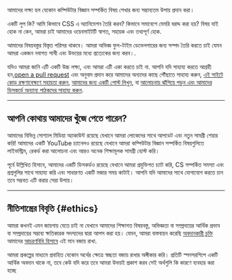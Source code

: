 <p><span class="text-style-headline-2">আমাদের লক্ষ্য হল যেকোন কম্পিউটার বিজ্ঞান সম্পর্কিত বিষয় শেখার জন্য সম্ভাব্যতম উপায় প্রদান করা।</span></p>

একটি লুপ কি? আমি কিভাবে CSS এ অ্যানিমেশন তৈরি করব? কিভাবে সমাবেশে মেমরি বরাদ্দ করা হয়? বিষয় যাই হোক না কেন, আমরা চাই আমাদের ওয়েবসাইটটি স্বাগত, সহায়ক এবং তথ্যপূর্ণ হোক.

আমাদের বিষয়বস্তুর বিস্তৃত পরিসর থাকবে। আমরা অভিজ্ঞ ফুল-টাইম ডেভেলপারের জন্য সম্পদ তৈরি করতে চাই যেমন আমরা একজন নবাগত সাথী এবং উভয়ের মধ্যে প্রত্যেকের জন্য করব।.

যদিও আমরা জানি এটি একটি উচ্চ লক্ষ্য, এবং আমরা এটি একা করতে চাই না. আপনি যদি সাহায্য করতে আগ্রহী হন,[open a pull request](https://github.com/unicorn-utterances/unicorn-utterances/pulls) এবং অনুবাদ প্রদান করে আমাদের অন্যদের কাছে পৌঁছাতে সাহায্য করুন, [এই সাইটে কোড রক্ষণাবেক্ষণে সহায়তা করুন](https://github.com/unicorn-utterances/unicorn-utterances/issues?q=is%3Aopen+is%3Aissue+label%3A%22good+first+issue%22), [আমাদের জন্য একটি পোস্ট লিখুন](https://github.com/unicorn-utterances/unicorn-utterances#blog-posts), বা [আলোচনায় ঝাঁপিয়ে পড়ুন এবং আমাদের ডিসকর্ডে অন্যান্য পাঠকদের সাহায্য করুন](https://discord.gg/FMcvc6T).

---

## আপনি কোথায় আমাদের খুঁজে পেতে পারেন?

আমাদের বিভিন্ন সোশ্যাল মিডিয়া অ্যাকাউন্ট রয়েছে যেখানে আমরা লোকেদের সাথে আপডেট এবং নতুন সামগ্রী শেয়ার করি! আমাদের একটি YouTube চ্যানেলও রয়েছে যেখানে আমরা কম্পিউটার বিজ্ঞান সম্পর্কিত বিষয়গুলিতে লাইভস্ট্রিম, রেকর্ড করা আলোচনা এবং আরও অনেক শিক্ষামূলক সামগ্রী হোস্ট করি।

পূর্বে উল্লিখিত হিসাবে, আমাদের একটি ডিসকর্ডও রয়েছে যেখানে আমরা প্রযুক্তিগত চ্যাট করি, CS সম্পর্কিত সমস্যা এবং প্রশ্নগুলির সাথে সাহায্য করি এবং সাধারণত একটি মজার সময় কাটাই। আপনি যদি আমাদের সাথে যোগাযোগ করতে চান তবে সম্ভবত এটি করার সেরা উপায়।

<!-- split -->

---

## নীতিশাস্ত্রের বিবৃতি {#ethics}

আমরা কখনই এমন জায়গায় যেতে চাই না যেখানে আমাদের শিক্ষাগত বিষয়বস্তু, অভিজ্ঞতা বা সম্প্রদায়ের আর্থিক প্রভাব বা সম্প্রদায়ের সম্ভাব্য ক্ষতিকারক সদস্যদের দ্বারা আপস করা হয়। যেমন, আমরা বাস্তবায়ন করেছি [অবদানকারী চুক্তি](https://www.contributor-covenant.org/) আমাদের [আচরণবিধি হিসাবে](https://github.com/unicorn-utterances/unicorn-utterances/blob/master/CODE_OF_CONDUCT.md) এই মান বজায় রাখা.

আমরা প্রকল্পের মাধ্যমে প্রবাহিত যেকোন অর্থের ক্ষেত্রে স্বচ্ছতা বজায় রাখার অঙ্গীকার করি। প্রতিটি স্পনসরশিপে একটি আর্থিক অবদান থাকে না, তবে কেউ যদি করে তবে আমরা উভয়ই প্রকাশ করব সেই অর্থগুলি কি কারণে ব্যবহার করা হচ্ছে
